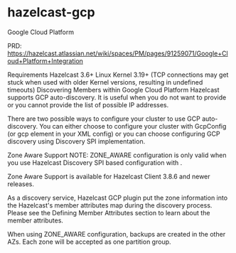 # hazelcast-gcp
Google Cloud Platform

PRD: https://hazelcast.atlassian.net/wiki/spaces/PM/pages/91259071/Google+Cloud+Platform+Integration


Requirements
Hazelcast 3.6+
Linux Kernel 3.19+ (TCP connections may get stuck when used with older Kernel versions, resulting in undefined timeouts)
Discovering Members within Google Cloud Platform
Hazelcast supports GCP auto-discovery. It is useful when you do not want to provide or you cannot provide the list of possible IP addresses.

There are two possible ways to configure your cluster to use GCP auto-discovery. You can either choose to configure your cluster with GcpConfig (or gcp element in your XML config) or you can choose configuring GCP discovery using Discovery SPI implementation.

Zone Aware Support
NOTE: ZONE_AWARE configuration is only valid when you use Hazelcast Discovery SPI based configuration with <discovery-strategies>. 

Zone Aware Support is available for Hazelcast Client 3.8.6 and newer releases.

As a discovery service, Hazelcast GCP plugin put the zone information into the Hazelcast's member attributes map during the discovery process. Please see the Defining Member Attributes section to learn about the member attributes.

When using ZONE_AWARE configuration, backups are created in the other AZs. Each zone will be accepted as one partition group.


